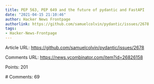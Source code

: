 ```yaml
---
title: PEP 563, PEP 649 and the future of pydantic and FastAPI
date: "2021-04-15 21:10:46"
author: Hacker News Frontpage
authorlink: https://github.com/samuelcolvin/pydantic/issues/2678
tags:
- Hacker-News-Frontpage
---
```


<p>Article URL: <a href="https://github.com/samuelcolvin/pydantic/issues/2678">https://github.com/samuelcolvin/pydantic/issues/2678</a></p>
<p>Comments URL: <a href="https://news.ycombinator.com/item?id=26826158">https://news.ycombinator.com/item?id=26826158</a></p>
<p>Points: 201</p>
<p># Comments: 69</p>
